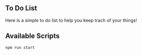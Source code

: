 ## To Do List

Here is a simple to do list to help you keep trach of your things!

## Available Scripts

`npm run start`
